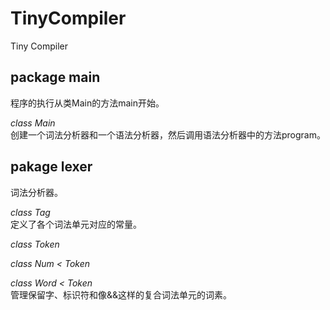 TinyCompiler
============

Tiny Compiler

package main
------------
程序的执行从类Main的方法main开始。  
  
*class Main*  
创建一个词法分析器和一个语法分析器，然后调用语法分析器中的方法program。  
  
pakage lexer  
------------
词法分析器。  
  
*class Tag*  
定义了各个词法单元对应的常量。  
  
*class Token*  
  
*class Num < Token*  
  
*class Word < Token*  
管理保留字、标识符和像&&这样的复合词法单元的词素。  
  
